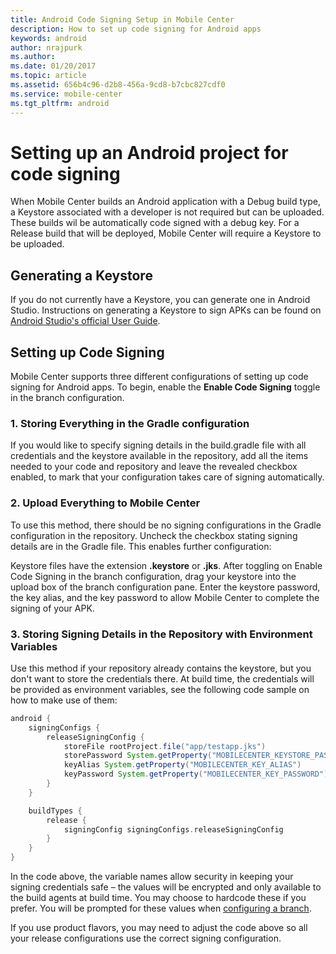 ```yaml
---
title: Android Code Signing Setup in Mobile Center
description: How to set up code signing for Android apps
keywords: android
author: nrajpurk
ms.author:
ms.date: 01/20/2017
ms.topic: article
ms.assetid: 656b4c96-d2b8-456a-9cd8-b7cbc827cdf0
ms.service: mobile-center
ms.tgt_pltfrm: android
---
```


# Setting up an Android project for code signing

When Mobile Center builds an Android application with a Debug build type, a Keystore associated with a developer is not required but can be uploaded. These builds wil be automatically code signed with a debug key. For a Release build that will be deployed, Mobile Center will require a Keystore to be uploaded.

## Generating a Keystore
If you do not currently have a Keystore, you can generate one in Android Studio. Instructions on generating a Keystore to sign APKs can be found on [Android Studio's official User Guide](https://developer.android.com/studio/publish/app-signing.html).

## Setting up Code Signing
Mobile Center supports three different configurations of setting up code signing for Android apps. To begin, enable the **Enable Code Signing** toggle in the branch configuration.

### 1. Storing Everything in the Gradle configuration
If you would like to specify signing details in the build.gradle file with all credentials and the keystore available in the repository, add all the items needed to your code and repository and leave the revealed checkbox enabled, to mark that your configuration takes care of signing automatically.

### 2. Upload Everything to Mobile Center
To use this method, there should be no signing configurations in the Gradle configuration in the repository. Uncheck the checkbox stating signing details are in the Gradle file. This enables further configuration:

Keystore files have the extension **.keystore** or **.jks**. After toggling on Enable Code Signing in the branch configuration, drag your keystore into the upload box of the branch configuration pane. Enter the keystore password, the key alias, and the key password to allow Mobile Center to complete the signing of your APK.

### 3. Storing Signing Details in the Repository with Environment Variables
Use this method if your repository already contains the keystore, but you don't want to store the credentials there. At build time, the credentials will be provided as environment variables, see the following code sample on how to make use of them:

```groovy
android {
    signingConfigs {
        releaseSigningConfig {
            storeFile rootProject.file("app/testapp.jks")
            storePassword System.getProperty("MOBILECENTER_KEYSTORE_PASSWORD")
            keyAlias System.getProperty("MOBILECENTER_KEY_ALIAS")
            keyPassword System.getProperty("MOBILECENTER_KEY_PASSWORD")
        }
    }

    buildTypes {
        release {
            signingConfig signingConfigs.releaseSigningConfig
        }
    }
}

```

In the code above, the variable names allow security in keeping your signing credentials safe – the values will be encrypted and only available to the build agents at build time. You may choose to hardcode these if you prefer. You will be prompted for these values when [configuring a branch](~/build/android/first-build/index.md).

If you use product flavors, you may need to adjust the code above so all your release configurations use the correct signing configuration.
